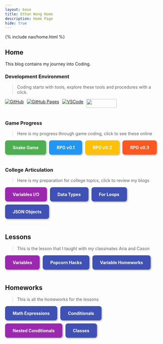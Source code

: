 ```yaml
---
layout: base
title: Ethan Wong Home 
description: Home Page
hide: true
---
```


{% include nav/home.html %}

## Home

This blog contains my journey into Coding.

### Development Environment

> Coding starts with tools, explore these tools and procedures with a click.

<div style="display: flex; flex-wrap: wrap; gap: 10px;">
    <a href="https://github.com/ethanwong2008/ethan_2027">
        <img src="https://img.shields.io/badge/GitHub-181717?style=for-the-badge&logo=github&logoColor=white" alt="GitHub">
    </a>
    <a href="https://casonpollak.github.io/cason_2025/">
        <img src="https://img.shields.io/badge/GitHub%20Pages-327FC7?style=for-the-badge&logo=github&logoColor=white" alt="GitHub Pages">
    </a>
    <a href="https://vscode.dev/">
        <img src="https://img.shields.io/badge/VSCode-007ACC?style=for-the-badge&logo=visual-studio-code&logoColor=white" alt="VSCode">
    </a>
    <a href="https://github.com/features/copilot">
        <img src="https://coreteka.com/wp-content/uploads/2023/03/%D0%A1opilot-by-GitHub.jpg" width="100" height="28.5" /> 
    </a>
</div>

<br>

### Game Progress

> Here is my progress through game coding, click to see these online

<div style="display: flex; flex-wrap: wrap; gap: 10px;">
    <a href="{{site.baseurl}}/snake" style="text-decoration: none;">
        <div style="background-color: #4CAF50; color: white; padding: 15px 25px; border-radius: 8px; font-weight: bold; box-shadow: 2px 2px 5px rgba(0,0,0,0.3); transition: transform 0.3s;">
            Snake Game
        </div>
    </a>
    <a href="{{site.baseurl}}/rpg0x/" style="text-decoration: none;">
        <div style="background-color: #2196F3; color: white; padding: 15px 25px; border-radius: 8px; font-weight: bold; box-shadow: 2px 2px 5px rgba(0,0,0,0.3); transition: transform 0.3s;">
            RPG v0.1
        </div>
    </a>
    <a href="{{site.baseurl}}/rpg2x/latest/" style="text-decoration: none;">
        <div style="background-color: #FFC107; color: white; padding: 15px 25px; border-radius: 8px; font-weight: bold; box-shadow: 2px 2px 5px rgba(0,0,0,0.3); transition: transform 0.3s;">
            RPG v0.2
        </div>
    </a>
    <a href="{{site.baseurl}}/rpg/dot3" style="text-decoration: none;">
        <div style="background-color: #FF5722; color: white; padding: 15px 25px; border-radius: 8px; font-weight: bold; box-shadow: 2px 2px 5px rgba(0,0,0,0.3); transition: transform 0.3s;">
            RPG v0.3
        </div>
    </a>
</div>

<br>

### College Articulation

> Here is my preparation for college topics, click to review my blogs

<div style="display: flex; flex-wrap: wrap; gap: 10px;">
    <a href="{{site.baseurl}}/csse/javascript/fundamentals/variable" style="text-decoration: none;">
        <div style="background-color: #9C27B0; color: white; padding: 15px 25px; border-radius: 8px; font-weight: bold; box-shadow: 2px 2px 5px rgba(0,0,0,0.3); transition: transform 0.3s;">
            Variables I/O
        </div>
    </a>
    <a href="{{site.baseurl}}/csse/javascript/fundamentals/data-types/" style="text-decoration: none;">
        <div style="background-color: #3F51B5; color: white; padding: 15px 25px; border-radius: 8px; font-weight: bold; box-shadow: 2px 2px 5px rgba(0,0,0,0.3); transition: transform 0.3s;">
            Data Types
        </div>
    </a>
    <a href="{{site.baseurl}}/csse/javascript/fundamentals/for-loops/" style="text-decoration: none;">
        <div style="background-color: #3F51B5; color: white; padding: 15px 25px; border-radius: 8px; font-weight: bold; box-shadow: 2px 2px 5px rgba(0,0,0,0.3); transition: transform 0.3s;">
            For Loops
        </div>
    </a>
     <a href="{{site.baseurl}}/game/intro/json/" style="text-decoration: none;">
        <div style="background-color: #3F51B5; color: white; padding: 15px 25px; border-radius: 8px; font-weight: bold; box-shadow: 2px 2px 5px rgba(0,0,0,0.3); transition: transform 0.3s;">
            JSON Objects
        </div>
    </a>
</div>

<br>

## Lessons

> This is the lesson that I taught with my classmates Aria and Cason 

<div style="display: flex; flex-wrap: wrap; gap: 10px;">
    <a href="{{site.baseurl}}/csse/javascript/fundamentals/variables/lesson/" style="text-decoration: none;">
        <div style="background-color: #9C27B0; color: white; padding: 15px 25px; border-radius: 8px; font-weight: bold; box-shadow: 2px 2px 5px rgba(0,0,0,0.3); transition: transform 0.3s;">
            Variables
        </div>
    </a>
    <a href="{{site.baseurl}}/csse/javascript/fundamentals/variables/hacks/" style="text-decoration: none;">
        <div style="background-color: #3F51B5; color: white; padding: 15px 25px; border-radius: 8px; font-weight: bold; box-shadow: 2px 2px 5px rgba(0,0,0,0.3); transition: transform 0.3s;">
            Popcorn Hacks
        </div>
    </a>
    <a href="{{site.baseurl}}/csse/javascript/fundamentals/variables/hw/" style="text-decoration: none;">
        <div style="background-color: #3F51B5; color: white; padding: 15px 25px; border-radius: 8px; font-weight: bold; box-shadow: 2px 2px 5px rgba(0,0,0,0.3); transition: transform 0.3s;">
            Variable Homeworks
        </div>
    </a>
</div>

<br>

## Homeworks

> This is all the homeworks for the lessons

<div style="display: flex; flex-wrap: wrap; gap: 10px;">
    <a href="https://github.com/ethanwong2008/ethan_2027/blob/main/_notebooks/Foundation/Sprint3/Lessons/MathExpressions/2024-10-31-mathhomework.ipynb" style="text-decoration: none;">
        <div style="background-color: #3F51B5; color: white; padding: 15px 25px; border-radius: 8px; font-weight: bold; box-shadow: 2px 2px 5px rgba(0,0,0,0.3); transition: transform 0.3s;">
            Math Expressions
        </div>
    </a>
    <a href="https://github.com/ethanwong2008/ethan_2027/blob/main/_notebooks/Foundation/Sprint3/Lessons/conditionals/2024-11-10-conditinals_hacks.ipynb" style="text-decoration: none;">
        <div style="background-color: #3F51B5; color: white; padding: 15px 25px; border-radius: 8px; font-weight: bold; box-shadow: 2px 2px 5px rgba(0,0,0,0.3); transition: transform 0.3s;">
            Conditionals
        </div>
    <a href="https://github.com/ethanwong2008/ethan_2027/blob/main/_notebooks/Foundation/Sprint3/Lessons/Nested_conditionals/nested_conditionalshw.ipynb" style="text-decoration: none;">
        <div style="background-color: #9C27B0; color: white; padding: 15px 25px; border-radius: 8px; font-weight: bold; box-shadow: 2px 2px 5px rgba(0,0,0,0.3); transition: transform 0.3s;">
            Nested Conditionals
        </div>
    </a>
    <a href="https://github.com/ethanwong2008/ethan_2027/blob/main/_notebooks/Foundation/Sprint3/Lessons/classes/2024-11-04-classes-hw.ipynb" style="text-decoration: none;">
        <div style="background-color: #3F51B5; color: white; padding: 15px 25px; border-radius: 8px; font-weight: bold; box-shadow: 2px 2px 5px rgba(0,0,0,0.3); transition: transform 0.3s;">
            Classes
        </div>
    </a>
</div>

<script src="https://utteranc.es/client.js"
        repo="ethanwong2008/ethan_2027"
        issue-term="title"
        label="blogpost-comment"
        theme="github-light"
        crossorigin="anonymous"
        async>
</script>

<style>
    a div:hover {
        transform: scale(1.05);
    }
    
</style>

